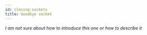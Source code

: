 ```yaml
---
id: closing-sockets
title: Goodbye socket
---
```


_I am not sure about how to introduce this one or how to describe it_
